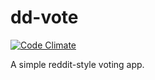 # dd-vote
[![Code Climate](https://codeclimate.com/github/doubledutch/dd-vote/badges/gpa.svg)](https://codeclimate.com/github/doubledutch/dd-vote)

A simple reddit-style voting app.

